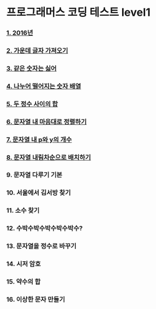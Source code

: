 # 프로그래머스 코딩 테스트 level1

### [1. 2016년](https://github.com/k0102575/Programmers/blob/master/level1/1_year2016.js)

### [2. 가운데 글자 가져오기](https://github.com/k0102575/Programmers/blob/master/level1/2_getMiddleLetter.js)

### [3. 같은 숫자는 싫어](https://github.com/k0102575/Programmers/blob/master/level1/3_iHateSameNumbers.js)

### [4. 나누어 떨어지는 숫자 배열](https://github.com/k0102575/Programmers/blob/master/level1/4_fallingNumberArray.js)

### [5. 두 정수 사이의 합](https://github.com/k0102575/Programmers/blob/master/level1/5_sumTwoIntegers.js)

### [6. 문자열 내 마음대로 정렬하기](https://github.com/k0102575/Programmers/blob/master/level1/6_stringMyWay.js)

### [7. 문자열 내 p와 y의 개수](https://github.com/k0102575/Programmers/blob/master/level1/7_number-of-P-and-Y-in-string.js)

### [8. 문자열 내림차순으로 배치하기](https://github.com/k0102575/Programmers/blob/master/level1/8_stringDescending.js)

### 9. 문자열 다루기 기본

### 10. 서울에서 김서방 찾기

### 11. 소수 찾기

### 12. 수박수박수박수박수박수?

### 13. 문자열을 정수로 바꾸기

### 14. 시저 암호

### 15. 약수의 합

### 16. 이상한 문자 만들기